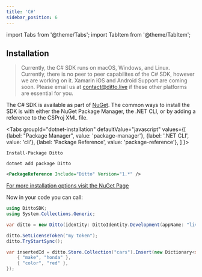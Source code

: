 ```yaml
---
title: 'C#'
sidebar_position: 6
---
```


import Tabs from '@theme/Tabs';
import TabItem from '@theme/TabItem';

## Installation

> Currently, the C# SDK runs on macOS, Windows, and Linux. Currently, there is no peer to peer capabilites of the C# SDK, however we are working on it. Xamarin iOS and Android Support are coming soon. Please email us at [contact@ditto.live](mailto:contact@ditto.live) if these other platforms are essential for you. 

The C# SDK is available as part of [NuGet](https://nuget.org). The common ways to install the SDK is with either the NuGet Package Manager, the .NET CLI, or by adding a reference to the CSProj XML file.

<Tabs
  groupId="dotnet-installation"
  defaultValue="javascript"
  values={[
    {label: "Package Manager", value: 'package-manager'},
    {label: '.NET CLI', value: 'cli'},
    {label: 'Package Reference', value: 'package-reference'},
  ]
}>
<TabItem value="package-manager">

```
Install-Package Ditto
```

</TabItem>
<TabItem value="cli">

```
dotnet add package Ditto
```

</TabItem>
<TabItem value="package-reference">

```xml
<PackageReference Include="Ditto" Version="1.*" />
```

</TabItem>
</Tabs>

[For more installation options visit the NuGet Page](https://www.nuget.org/packages/Ditto/)

Now in your code you can call:

```csharp
using DittoSDK;
using System.Collections.Generic;

var ditto = new Ditto(identity: DittoIdentity.Development(appName: "live.ditto.tasks"));

ditto.SetLicenseToken("my token");
ditto.TryStartSync();

var insertedId = ditto.Store.Collection("cars").Insert(new Dictionary<string, object> {
    { "make", "honda" },
    { "color", "red" },
});
```